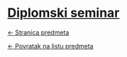 # [Diplomski seminar](https://www.github.com/studosi-fer/DIPSEM)
[<- Stranica predmeta](https://www.fer.unizg.hr/predmet/seminar_dipl)

[<- Povratak na listu predmeta](https://www.github.com/studosi/FER)
